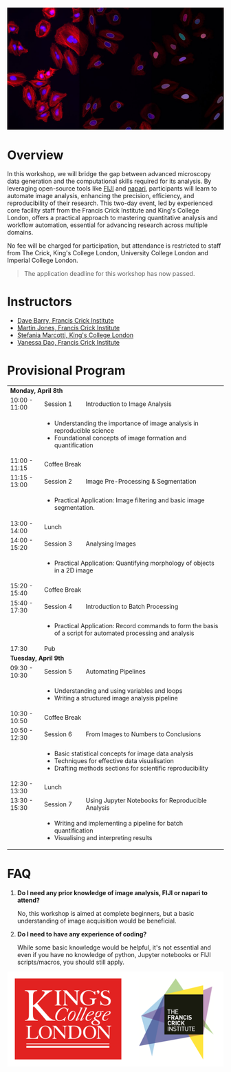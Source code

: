 ![Banner](./Resources/RMS-DAIM_Workshop_Banner_Image.jpg)

# Overview

In this workshop, we will bridge the gap between advanced microscopy data generation and the computational skills required for its analysis. By leveraging open-source tools like [FIJI](https://fiji.sc) and [napari](https://napari.org), participants will learn to automate image analysis, enhancing the precision, efficiency, and reproducibility of their research. This two-day event, led by experienced core facility staff from the Francis Crick Institute and King's College London, offers a practical approach to mastering quantitative analysis and workflow automation, essential for advancing research across multiple domains.

No fee will be charged for participation, but attendance is restricted to staff from The Crick, King's College London, University College London and Imperial College London.

> The application deadline for this workshop has now passed.

# Instructors
* [Dave Barry, Francis Crick Institute](https://www.crick.ac.uk/research/find-a-researcher/david-barry)
* [Martin Jones, Francis Crick Institute](https://www.crick.ac.uk/research/find-a-researcher/martin-jones)
* [Stefania Marcotti, King's College London](https://www.kcl.ac.uk/people/stefania-marcotti)
* [Vanessa Dao, Francis Crick Institute](https://www.crick.ac.uk/research/find-a-researcher/vanessa-dao)

# Provisional Program

<table>
    <tbody>
        <tr>
            <td colspan=3><b>Monday, April 8th</b></td>
        </tr>
        <tr>
            <td>10:00 - 11:00</td>
			<td>Session 1</td>
            <td>Introduction to Image Analysis</td>
        </tr>
        <tr>
            <td></td>
            <td colspan=3>
                <ul>
                    <li>Understanding the importance of image analysis in reproducible science</li>
                    <li>Foundational concepts of image formation and quantification</li>
                </ul>
            </td>
        </tr>
        <tr>
            <td>11:00 - 11:15</td>
            <td colspan=2>Coffee Break</td>
        </tr>
       <tr>
            <td>11:15 - 13:00</td>
			<td>Session 2</td>
            <td>Image Pre-Processing & Segmentation</td>
        </tr>
        <tr>
            <td></td>
            <td colspan=3>
                <ul>
                    <li>Practical Application: Image filtering and basic image segmentation.</li>
                </ul>
            </td>
        </tr>
	<tr>
            <td>13:00 - 14:00</td>
            <td colspan=2>Lunch</td>
        </tr>
	<tr>
            <td>14:00 - 15:20</td>
	    <td>Session 3</td>
            <td>Analysing Images</td>
        </tr>
        <tr>
            <td></td>
            <td colspan=3>
                <ul>
                    <li>Practical Application: Quantifying morphology of objects in a 2D image</li>
                </ul>
            </td>
        </tr>
	<tr>
            <td>15:20 - 15:40</td>
            <td colspan=2>Coffee Break</td>
        </tr>
	<tr>
            <td>15:40 - 17:30</td>
	    <td>Session 4</td>
            <td>Introduction to Batch Processing</td>
        </tr>
        <tr>
            <td></td>
            <td colspan=3>
                <ul>
                    <li>Practical Application: Record commands to form the basis of a script for automated processing and analysis</li>
                </ul>
            </td>
        </tr>
	<tr>
            <td>17:30</td>
            <td colspan=2>Pub</td>
        </tr>
	<tr>
            <td colspan=3><b>Tuesday, April 9th</b></td>
        </tr>
        <tr>
            <td>09:30 - 10:30</td>
	    <td>Session 5</td>
            <td>Automating Pipelines</td>
        </tr>
        <tr>
            <td></td>
            <td colspan=3>
                <ul>
                    <li>Understanding and using variables and loops</li>
                    <li>Writing a structured image analysis pipeline</li>
                </ul>
            </td>
        </tr>
        <tr>
            <td>10:30 - 10:50</td>
            <td colspan=2>Coffee Break</td>
        </tr>
       <tr>
            <td>10:50 - 12:30</td>
	    <td>Session 6</td>
            <td>From Images to Numbers to Conclusions</td>
        </tr>
        <tr>
            <td></td>
            <td colspan=3>
                <ul>
                    <li>Basic statistical concepts for image data analysis</li>
		    <li>Techniques for effective data visualisation</li>
		    <li>Drafting methods sections for scientific reproducibility</li>
                </ul>
            </td>
        </tr>
	<tr>
            <td>12:30 - 13:30</td>
            <td colspan=2>Lunch</td>
        </tr>
	<tr>
            <td>13:30 - 15:30</td>
	    <td>Session 7</td>
            <td>Using Jupyter Notebooks for Reproducible Analysis</td>
        </tr>
        <tr>
            <td></td>
            <td colspan=3>
                <ul>
                    <li>Writing and implementing a pipeline for batch quantification</li>
		    <li>Visualising and interpreting results</li>
                </ul>
            </td>
        </tr>
    </tbody>
</table>

# FAQ

1. **Do I need any prior knowledge of image analysis, FIJI or napari to attend?**

    No, this workshop is aimed at complete beginners, but a basic understanding of image acquisition would be beneficial.

2. **Do I need to have any experience of coding?**

    While some basic knowledge would be helpful, it's not essential and even if you have no knowledge of python, Jupyter notebooks or FIJI scripts/macros, you should still apply.

![Logos](./Resources/Combined_Logos.png)
